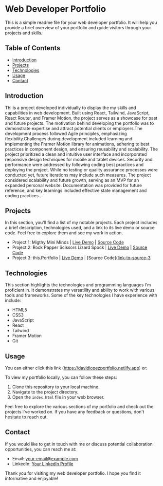 # Web Developer Portfolio

This is a simple readme file for your web developer portfolio. It will help you provide a brief overview of your portfolio and guide visitors through your projects and skills.

## Table of Contents
- [Introduction](#introduction)
- [Projects](#projects)
- [Technologies](#technologies)
- [Usage](#usage)
- [Contact](#contact)

## Introduction
Thi is a project developed individually to display the my skills and capabilities in web development. Built using React, Tailwind, JavaScript, React Router, and Framer Motion, the project serves as a showcase for past and future projects. The motivation behind developing the portfolio was to demonstrate expertise and attract potential clients or employers.The development process followed Agile principles, emphasizing flexibility.Challenges during development included learning and implementing the Framer Motion library for animations, adhering to best practices in component design, and ensuring reusability and scalability. The project prioritized a clean and intuitive user interface and incorporated responsive design techniques for mobile and tablet devices. Security and performance were addressed by following coding best practices and deploying the project. While no testing or quality assurance processes were conducted yet, future iterations may include such measures. The project considered scalability and future growth, serving as an MVP for an expanded personal website. Documentation was provided for future reference, and key learnings included effective state management and coding practices..

## Projects
In this section, you'll find a list of my notable projects. Each project includes a brief description, technologies used, and a link to its live demo or source code. Feel free to explore them and see my work in action.

- Project 1: Migthy Mini Minds | [Live Demo](https://migthyminiminds.netlify.app) | [Source Code](https://github.com/dlrodev92/Portfolio)
- Project 2: Rock Papper Scissors Lizard Spock | [Live Demo](https://rsplsbigbang.netlify.app) | [Source Code](https://github.com/dlrodev92/migthy_mini_minds)
- Project 3: this.Portfolio | [Live Demo](https://davidlopezportfolio.netlify.app) | [Source Code]([link-to-source-3](https://github.com/dlrodev92/Portfolio)

## Technologies
This section highlights the technologies and programming languages I'm proficient in. It demonstrates my versatility and ability to work with various tools and frameworks. Some of the key technologies I have experience with include:

- HTML5
- CSS3
- JavaScript
- React
- Tailwind
- Framer Motion
- Git

## Usage
You can either click this link (https://davidlopezportfolio.netlify.app) or:

To view my portfolio locally, you can follow these steps:

1. Clone this repository to your local machine.
2. Navigate to the project directory.
3. Open the `index.html` file in your web browser.

Feel free to explore the various sections of my portfolio and check out the projects I've worked on. If you have any feedback or questions, don't hesitate to reach out.

## Contact
If you would like to get in touch with me or discuss potential collaboration opportunities, you can reach me at:

- Email: [your-email@example.com](dlrdev92@gmail.com)
- LinkedIn: [Your LinkedIn Profile](https://www.linkedin.com/in/dave-rodriguez-b27691216/)

Thank you for visiting my web developer portfolio. I hope you find it informative and enjoyable!
